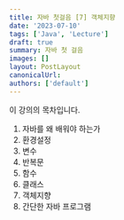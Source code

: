 ```yaml
---
title: 자바 첫걸음 [7] 객체지향
date: '2023-07-10'
tags: ['Java', 'Lecture']
draft: true
summary: 자바 첫 걸음
images: []
layout: PostLayout
canonicalUrl:
authors: ['default']
---
```


이 강의의 목차입니다.

1. 자바를 왜 배워야 하는가
2. 환경설정
3. 변수
4. 반복문
5. 함수
6. 클래스
7. 객체지향
8. 간단한 자바 프로그램
